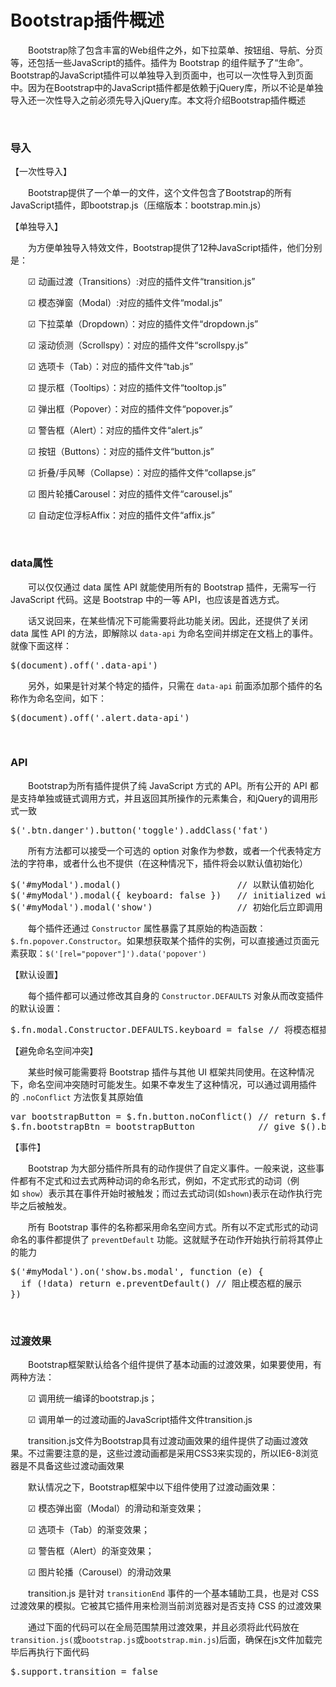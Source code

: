# Bootstrap插件概述

&emsp;&emsp;Bootstrap除了包含丰富的Web组件之外，如下拉菜单、按钮组、导航、分页等，还包括一些JavaScript的插件。插件为 Bootstrap 的组件赋予了&ldquo;生命&rdquo;。Bootstrap的JavaScript插件可以单独导入到页面中，也可以一次性导入到页面中。因为在Bootstrap中的JavaScript插件都是依赖于jQuery库，所以不论是单独导入还一次性导入之前必须先导入jQuery库。本文将介绍Bootstrap插件概述

&nbsp;

### 导入

【一次性导入】

&emsp;&emsp;Bootstrap提供了一个单一的文件，这个文件包含了Bootstrap的所有JavaScript插件，即bootstrap.js（压缩版本：bootstrap.min.js）

【单独导入】

&emsp;&emsp;为方便单独导入特效文件，Bootstrap提供了12种JavaScript插件，他们分别是：

&emsp;&emsp;☑ 动画过渡（Transitions）:对应的插件文件&ldquo;transition.js&rdquo;

&emsp;&emsp;☑ 模态弹窗（Modal）:对应的插件文件&ldquo;modal.js&rdquo;

&emsp;&emsp;☑ 下拉菜单（Dropdown）：对应的插件文件&ldquo;dropdown.js&rdquo;

&emsp;&emsp;☑ 滚动侦测（Scrollspy）：对应的插件文件&ldquo;scrollspy.js&rdquo;

&emsp;&emsp;☑ 选项卡（Tab）：对应的插件文件&ldquo;tab.js&rdquo;

&emsp;&emsp;☑ 提示框（Tooltips）：对应的插件文件&ldquo;tooltop.js&rdquo;

&emsp;&emsp;☑ 弹出框（Popover）：对应的插件文件&ldquo;popover.js&rdquo;

&emsp;&emsp;☑ 警告框（Alert）：对应的插件文件&ldquo;alert.js&rdquo;

&emsp;&emsp;☑ 按钮（Buttons）：对应的插件文件&ldquo;button.js&rdquo;

&emsp;&emsp;☑ 折叠/手风琴（Collapse）：对应的插件文件&ldquo;collapse.js&rdquo;

&emsp;&emsp;☑ 图片轮播Carousel：对应的插件文件&ldquo;carousel.js&rdquo;

&emsp;&emsp;☑ 自动定位浮标Affix：对应的插件文件&ldquo;affix.js&rdquo;

&nbsp;

### data属性

&emsp;&emsp;可以仅仅通过 data 属性 API 就能使用所有的 Bootstrap 插件，无需写一行 JavaScript 代码。这是 Bootstrap 中的一等 API，也应该是首选方式。

&emsp;&emsp;话又说回来，在某些情况下可能需要将此功能关闭。因此，还提供了关闭 data 属性 API 的方法，即解除以&nbsp;`data-api`&nbsp;为命名空间并绑定在文档上的事件。就像下面这样：

<div>
<pre>$(document).off('.data-api')</pre>
</div>

&emsp;&emsp;另外，如果是针对某个特定的插件，只需在&nbsp;`data-api`&nbsp;前面添加那个插件的名称作为命名空间，如下：

<div>
<pre>$(document).off('.alert.data-api')</pre>
</div>

&nbsp;

### API

&emsp;&emsp;Bootstrap为所有插件提供了纯 JavaScript 方式的 API。所有公开的 API 都是支持单独或链式调用方式，并且返回其所操作的元素集合，和jQuery的调用形式一致

<div>
<pre>$('.btn.danger').button('toggle').addClass('fat')</pre>
</div>

&emsp;&emsp;所有方法都可以接受一个可选的 option 对象作为参数，或者一个代表特定方法的字符串，或者什么也不提供（在这种情况下，插件将会以默认值初始化）

<div>
<pre>$('#myModal').modal()                      // 以默认值初始化
$('#myModal').modal({ keyboard: false })   // initialized with no keyboard
$('#myModal').modal('show')                // 初始化后立即调用 show 方法</pre>
</div>

&emsp;&emsp;每个插件还通过&nbsp;`Constructor`&nbsp;属性暴露了其原始的构造函数：`$.fn.popover.Constructor`。如果想获取某个插件的实例，可以直接通过页面元素获取：`$('[rel="popover"]').data('popover')`

【默认设置】

&emsp;&emsp;每个插件都可以通过修改其自身的&nbsp;`Constructor.DEFAULTS`&nbsp;对象从而改变插件的默认设置：

<div>
<pre>$.fn.modal.Constructor.DEFAULTS.keyboard = false // 将模态框插件的 `keyboard` 默认选参数置为 false</pre>
</div>

【避免命名空间冲突】

&emsp;&emsp;某些时候可能需要将 Bootstrap 插件与其他 UI 框架共同使用。在这种情况下，命名空间冲突随时可能发生。如果不幸发生了这种情况，可以通过调用插件的&nbsp;`.noConflict`&nbsp;方法恢复其原始值

<div>
<pre>var bootstrapButton = $.fn.button.noConflict() // return $.fn.button to previously assigned value
$.fn.bootstrapBtn = bootstrapButton            // give $().bootstrapBtn the Bootstrap functionality</pre>
</div>

【事件】

&emsp;&emsp;Bootstrap 为大部分插件所具有的动作提供了自定义事件。一般来说，这些事件都有不定式和过去式两种动词的命名形式，例如，不定式形式的动词（例如&nbsp;`show`）表示其在事件开始时被触发；而过去式动词(如`shown`)表示在动作执行完毕之后被触发。

&emsp;&emsp;所有 Bootstrap 事件的名称都采用命名空间方式。所有以不定式形式的动词命名的事件都提供了&nbsp;`preventDefault`&nbsp;功能。这就赋予在动作开始执行前将其停止的能力

<div>
<pre>$('#myModal').on('show.bs.modal', function (e) {
  if (!data) return e.preventDefault() // 阻止模态框的展示
})</pre>
</div>

&nbsp;

### 过渡效果

&emsp;&emsp;Bootstrap框架默认给各个组件提供了基本动画的过渡效果，如果要使用，有两种方法：

&emsp;&emsp;☑&nbsp;调用统一编译的bootstrap.js；

&emsp;&emsp;☑&nbsp;调用单一的过渡动画的JavaScript插件文件transition.js

&emsp;&emsp;transition.js文件为Bootstrap具有过渡动画效果的组件提供了动画过渡效果。不过需要注意的是，这些过渡动画都是采用CSS3来实现的，所以IE6-8浏览器是不具备这些过渡动画效果

&emsp;&emsp;默认情况之下，Bootstrap框架中以下组件使用了过渡动画效果：

&emsp;&emsp;☑&nbsp;模态弹出窗（Modal）的滑动和渐变效果；

&emsp;&emsp;☑&nbsp;选项卡（Tab）的渐变效果；

&emsp;&emsp;☑&nbsp;警告框（Alert）的渐变效果；

&emsp;&emsp;☑&nbsp;图片轮播（Carousel）的滑动效果

&emsp;&emsp;transition.js 是针对&nbsp;`transitionEnd`&nbsp;事件的一个基本辅助工具，也是对 CSS 过渡效果的模拟。它被其它插件用来检测当前浏览器对是否支持 CSS 的过渡效果

&emsp;&emsp;通过下面的代码可以在全局范围禁用过渡效果，并且必须将此代码放在`transition.js(`或`bootstrap.js`或`bootstrap.min.js`)后面，确保在js文件加载完毕后再执行下面代码

<div>
<pre>$.support.transition = false</pre>
</div>
